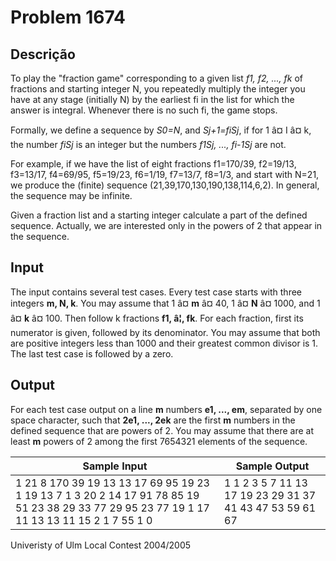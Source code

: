 # Problem 1674

Descrição
----------

To play the "fraction game" corresponding to a given list *f1, f2, ..., fk* of fractions and starting integer N, you repeatedly multiply the integer you have at any stage (initially N) by the earliest fi in the list for which the answer is integral. Whenever there is no such fi, the game stops.

Formally, we define a sequence by *S0=N*, and *Sj+1=fiSj*, if for 1 â¤ I â¤ k, the number *fiSj* is an integer but the numbers *f1Sj, ..., fi-1Sj* are not.

For example, if we have the list of eight fractions f1=170/39, f2=19/13, f3=13/17, f4=69/95, f5=19/23, f6=1/19, f7=13/7, f8=1/3, and start with N=21, we produce the (finite) sequence (21,39,170,130,190,138,114,6,2). In general, the sequence may be infinite.

Given a fraction list and a starting integer calculate a part of the defined sequence. Actually, we are interested only in the powers of 2 that appear in the sequence.

Input
-----

The input contains several test cases. Every test case starts with three integers **m, N, k**. You may assume that 1 â¤ **m** â¤ 40, 1 â¤ **N** â¤ 1000, and 1 â¤ **k** â¤ 100. Then follow k fractions **f1, â¦, fk**. For each fraction, first its numerator is given, followed by its denominator. You may assume that both are positive integers less than 1000 and their greatest common divisor is 1. The last test case is followed by a zero.

Output
------

For each test case output on a line **m** numbers **e1, ..., em**, separated by one space character, such that **2e1, ..., 2ek** are the first **m** numbers in the defined sequence that are powers of 2. You may assume that there are at least **m** powers of 2 among the first 7654321 elements of the sequence.


| Sample Input | Sample Output |
| --- | --- |
| 1 21 8 170 39 19 13 13 17 69 95 19 23 1 19 13 7 1 3 20 2 14 17 91 78 85 19 51 23 38 29 33 77 29 95 23 77 19 1 17 11 13 13 11 15 2 1 7 55 1 0 | 1 1 2 3 5 7 11 13 17 19 23 29 31 37 41 43 47 53 59 61 67 |

Univeristy of Ulm Local Contest 2004/2005

